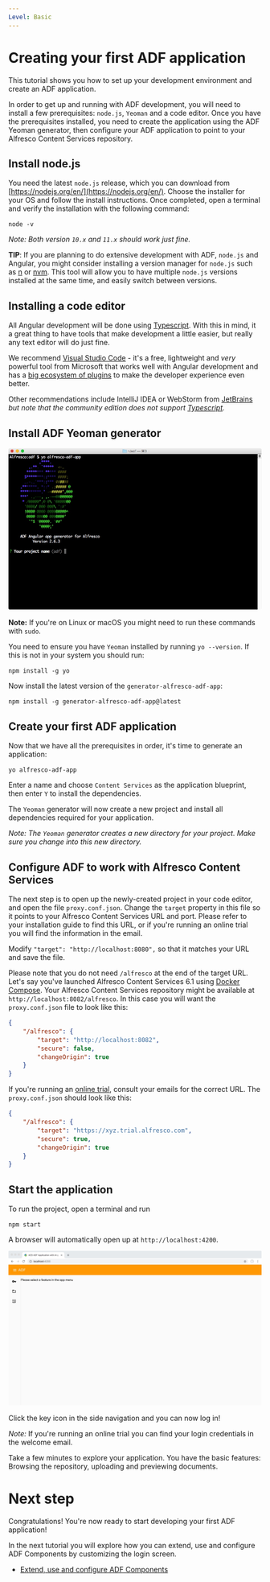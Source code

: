 ```yaml
---
Level: Basic
---
```


# Creating your first ADF application

This tutorial shows you how to set up your development environment and create an ADF application.

In order to get up and running with ADF development, you will need to install a few prerequisites: `node.js`, `Yeoman` and a code editor.
Once you have the prerequisites installed, you need to create the application using the ADF Yeoman generator, then configure your ADF application to point to your Alfresco Content Services repository.

## Install node.js

You need the latest `node.js` release, which you can download from [https://nodejs.org/en/](https://nodejs.org/en/). Choose the installer for your OS and follow the install instructions. Once completed, open a terminal and verify the installation with the following command:

	node -v
	
*Note: Both version `10.x` and `11.x` should work just fine.*

**TIP**: If you are planning to do extensive development with ADF, `node.js` and Angular, you might consider installing a version manager for `node.js` such as [n](https://github.com/tj/n) or [nvm](https://github.com/creationix/nvm/). This tool will allow you to have multiple `node.js` versions installed at the same time, and easily switch between versions.

## Installing a code editor

All Angular development will be done using [Typescript](https://www.typescriptlang.org). With this in mind, it a great thing to have tools that make development a little easier, but really any text editor will do just fine.

We recommend [Visual Studio Code](http://code.visualstudio.com) - it's a free, lightweight and *very* powerful tool from Microsoft that works well with Angular development and has a [big ecosystem of plugins](https://marketplace.visualstudio.com/VSCode) to make the developer experience even better.

Other recommendations include IntelliJ IDEA or WebStorm from [JetBrains](https://www.jetbrains.com) *but note that the community edition does not support [Typescript](https://www.typescriptlang.org).*


## Install ADF Yeoman generator

![yeoman_creation](../docassets/images/yeoman-alfresco-adf-app.jpg)

**Note:** If you're on Linux or macOS you might need to run these commands with `sudo`.

You need to ensure you have `Yeoman` installed by running `yo --version`. If this is not in your system you should run:

	npm install -g yo
	
Now install the latest version of the `generator-alfresco-adf-app`:

	npm install -g generator-alfresco-adf-app@latest


## Create your first ADF application

Now that we have all the prerequisites in order, it's time to generate an application:

	yo alfresco-adf-app
	
Enter a name and choose `Content Services` as the application blueprint, then enter `Y` to install the dependencies.

The `Yeoman` generator will now create a new project and install all dependencies required for your application. 

*Note: The `Yeoman` generator creates a new directory for your project. Make sure you change into this new directory.*

## Configure ADF to work with Alfresco Content Services

The next step is to open up the newly-created project in your code editor, and open the file `proxy.conf.json`. Change the `target` property in this file so it points to your Alfresco Content Services URL and port. Please refer to your installation guide to find this URL, or if you're running an online trial you will find the information in the email.

Modify `"target": "http://localhost:8080",` so that it matches your URL and save the file.

Please note that you do not need `/alfresco` at the end of the target URL. Let's say you've launched Alfresco Content Services 6.1 using [Docker Compose](https://docs.alfresco.com/6.0/tasks/deploy-docker-compose.html). Your Alfresco Content Services repository might be available at `http://localhost:8082/alfresco`. In this case you will want the `proxy.conf.json` file to look like this:

```json
{
	"/alfresco": {
		"target": "http://localhost:8082",
		"secure": false,
		"changeOrigin": true
	}
}
```

If you're running an [online trial](https://www.alfresco.com/platform/content-services-ecm/trial/online), consult your emails for the correct URL. The `proxy.conf.json` should look like this:

```json
{
	"/alfresco": {
		"target": "https://xyz.trial.alfresco.com",
		"secure": true,
		"changeOrigin": true
	}
}
```

## Start the application

To run the project, open a terminal and run 

	npm start
	
A browser will automatically open up at `http://localhost:4200`. 

![yeoman_creation](../docassets/images/app-started.jpg)

Click the key icon in the side navigation and you can now log in!

*Note:* If you're running an online trial you can find your login credentials in the welcome email.

Take a few minutes to explore your application. You have the basic features: Browsing the repository, uploading and previewing documents.


# Next step

Congratulations! You're now ready to start developing your first ADF application! 

In the next tutorial you will explore how you can extend, use and configure ADF Components by customizing the login screen.

* [Extend, use and configure ADF Components](customising-login.md)
 